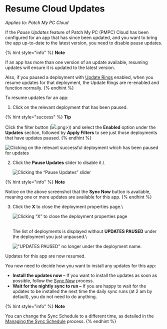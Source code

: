 # Resume Cloud Updates

_Applies to: Patch My PC Cloud_

If the _Pause Updates_ feature of Patch My PC (PMPC) Cloud has been configured for an app that has since been updated, and you want to bring the app up-to-date to the latest version, you need to disable pause updates.

{% hint style="info" %}
**Note**

If an app has more than one version of an update available, resuming updates will ensure it is updated to the latest version.

Also, if you paused a deployment with [Update Rings](../cloud-update-rings/) enabled, when you resume updates for that deployment, the Update Rings are re-enabled and function normally.
{% endhint %}

To resume updates for an app:

1. Click on the relevant deployment that has been paused.

{% hint style="success" %}
**Tip**

Click the filter button (![](/_images/image-%282513 "").png>)) and select the **Enabled** option under the **Updates** section, followed by **Apply Filters** to see just those deployments that have updates paused.&#x20;
{% endhint %}

![Clicking on the relevant successful deployment which has been paused for updates](/_images/image-%282000%29.png-"Clicking-on-the-relevant-successful-deployment-which-has-been-paused-for-updates" "Clicking on the relevant successful deployment which has been paused for updates")

2.  Click the **Pause Updates** slider to disable it.\


    ![Clicking the “Pause Updates” slider](/_images/image-%282001%29.png-"Clicking-the-\"Pause-Updates\"-slider" "Clicking the “Pause Updates” slider")

{% hint style="info" %}
**Note**

Notice on the above screenshot that the **Sync Now** button is available, meaning one or more updates are available for this app.
{% endhint %}

3.  Click the **X** to close the deployment properties page.\


    ![Clicking “X” to close the deployment properties page](/_images/image-%282002%29.png-"Clicking-\"X\"-to-close-the-deployment-properties-page" "Clicking “X” to close the deployment properties page")

    \
    The list of deployments is displayed without **UPDATES PAUSED** under the deployment you just unpaused.\


    ![&#x22;UPDATES PAUSED&#x22; no longer under the deployment name.](/_images/image-%282003%29.png-"&#x22;UPDATES-PAUSED&#x22;-no-longer-under-the-deployment-name." "&#x22;UPDATES PAUSED&#x22; no longer under the deployment name.")

Updates for this app are now resumed.

You now need to decide how you want to install any updates for this app:

* **Install the updates now –** If you want to install the updates as soon as possible, follow the [Sync Now](sync-now-cloud-feature.md) process.
* **Wait for the nightly sync to run –** If you are happy to wait for the updates to be installed the next time the daily sync runs (at 2 am by default), you do not need to do anything.

{% hint style="info" %}
**Note**

You can change the Sync Schedule to a different time, as detailed in the [Managing the Sync Schedule](../../cloud-administration/manage-the-sync-schedule-in-cloud.md) process.
{% endhint %}
